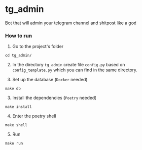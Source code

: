 # tg_admin
Bot that will admin your telegram channel and shitpost like a god

### How to run
1. Go to the project's folder
```
cd tg_admin/
```

2. In the directory `tg_admin` create file `config.py` based on `config_template.py` which you can find in the same directory.

2. Set up the database (`Docker` needed)
```
make db
```

3. Install the dependencies (`Poetry` needed)
```
make install 
```

4. Enter the poetry shell
```
make shell
```

5. Run
```
make run
```
